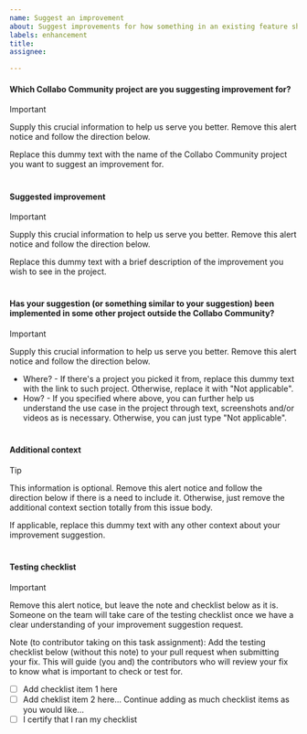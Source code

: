 ```yaml
---
name: Suggest an improvement
about: Suggest improvements for how something in an existing feature should work, or even suggest a new feature.
labels: enhancement
title:
assignee:

---
```


#### Which Collabo Community project are you suggesting improvement for?
> [!IMPORTANT]  
> Supply this crucial information to help us serve you better. Remove this alert notice and follow the direction below.

Replace this dummy text with the name of the Collabo Community project you want to suggest an improvement for.

#

#### Suggested improvement
> [!IMPORTANT]  
> Supply this crucial information to help us serve you better. Remove this alert notice and follow the direction below.

Replace this dummy text with a brief description of the improvement you wish to see in the project.

#

#### Has your suggestion (or something similar to your suggestion) been implemented in some other project outside the Collabo Community?
> [!IMPORTANT]  
> Supply this crucial information to help us serve you better. Remove this alert notice and follow the direction below.

- Where? - If there's a project you picked it from, replace this dummy text with the link to such project. Otherwise, replace it with "Not applicable".
- How? - If you specified where above, you can further help us understand the use case in the project through text, screenshots and/or videos as is necessary. Otherwise, you can just type "Not applicable".

#

#### Additional context
> [!TIP]  
> This information is optional. Remove this alert notice and follow the direction below if there is a need to include it. Otherwise, just remove the additional context section totally from this issue body.

If applicable, replace this dummy text with any other context about your improvement suggestion.

#

#### Testing checklist
> [!IMPORTANT]  
> Remove this alert notice, but leave the note and checklist below as it is. Someone on the team will take care of the testing checklist once we have a clear understanding of your improvement suggestion request.

Note (to contributor taking on this task assignment): Add the testing checklist below (without this note) to your pull request when submitting your fix. This will guide (you and) the contributors who will review your fix to know what is important to check or test for.
- [ ] Add checklist item 1 here
- [ ] Add cheklist item 2 here... Continue adding as much checklist items as you would like...
- [ ] I certify that I ran my checklist
